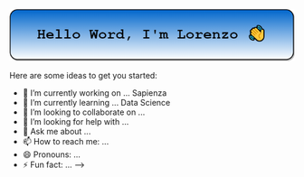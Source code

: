 <p align='center'>
<img src='https://github.com/lorenzoloretucci/lorenzoloretucci/blob/main/top.png'>
</p>

Here are some ideas to get you started:

- 🔭 I’m currently working on ... Sapienza 
- 🌱 I’m currently learning ... Data Science 
- 👯 I’m looking to collaborate on ... 
- 🤔 I’m looking for help with ... 
- 💬 Ask me about ...
- 📫 How to reach me: ...
- 😄 Pronouns: ...
- ⚡ Fun fact: ...
-->
